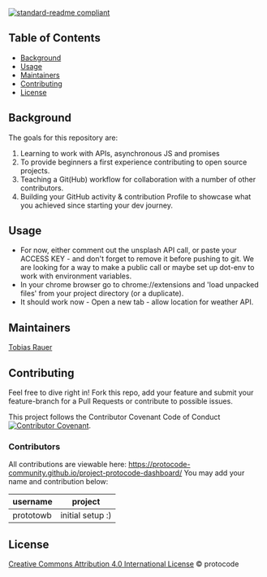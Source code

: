[![standard-readme compliant](https://img.shields.io/badge/readme%20style-standard-brightgreen.svg?style=flat-square)](https://github.com/RichardLitt/standard-readme)

## Table of Contents
- [Background](#background)
- [Usage](#usage)
- [Maintainers](#maintainers)
- [Contributing](#contributing)
- [License](#license)

## Background
The goals for this repository are:

1. Learning to work with APIs, asynchronous JS and promises
2. To provide beginners a first experience contributing to open source projects.
3. Teaching a Git(Hub) workflow for collaboration with a number of other contributors.
4. Building your GitHub activity & contribution Profile to showcase what you achieved since starting your dev journey. 

## Usage
- For now, either comment out the unsplash API call, or paste your ACCESS KEY - and don't forget to remove it before pushing to git. We are looking for a way to make a public call or maybe set up dot-env to work with environment variables. 
- In your chrome browser go to chrome://extensions and 'load unpacked files' from your project directory (or a duplicate).
- It should work now - Open a new tab - allow location for weather API.

## Maintainers
[Tobias Rauer](https://github.com/prototowb)

## Contributing
Feel free to dive right in! Fork this repo, add your feature and submit your feature-branch for a Pull Requests or contribute to possible issues.

This project follows the Contributor Covenant Code of Conduct [![Contributor Covenant](https://img.shields.io/badge/Contributor%20Covenant-2.0-4baaaa.svg)](code_of_conduct.md).

### Contributors
All contributions are viewable here: https://protocode-community.github.io/project-protocode-dashboard/
You may add your name and contribution below:

|username|project|
|--------|-------|
|prototowb|initial setup :)|

## License
[Creative Commons Attribution 4.0 International License](https://creativecommons.org/licenses/by/4.0/) © protocode

